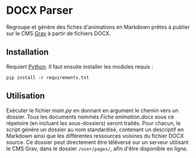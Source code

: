 # DOCX Parser

Regroupe et génère des fiches d'animations en Markdown prêtes à publier sur le CMS [Grav](https://getgrav.org/) à partir de fichiers DOCX.

## Installation

Requiert [Python](https://www.python.org/). Il faut ensuite installer les modules requis :

```console
pip install -r requirements.txt
```

## Utilisation

Exécuter le fichier *main.py* en donnant en argument le chemin vers un dossier. Tous les documents nommés *Fiche animation.docx* sous ce répetoire (en incluant les sous-dossiers) seront traités. Pour chacun, le script génère un dossier au nom standardisé, contenant un descriptif en Markdown ainsi que les différentes ressources voisines du fichier DOCX source. Ce dossier peut directement être téléversé sur un serveur utilisant le CMS Grav, dans le dossier `/user/pages/`, afin d'être disponible en ligne.